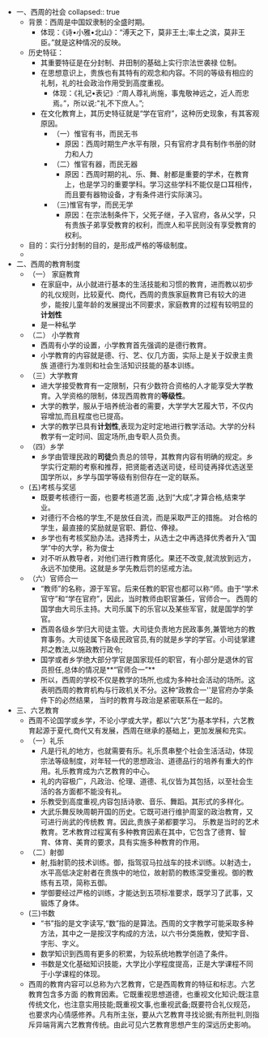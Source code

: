 - 一、西周的社会
  collapsed:: true
	- 背景：西周是中国奴隶制的全盛时期。
		- 体现：《诗•小雅•北山》：“溥天之下，莫非王土;率土之滨，莫非王臣。”就是这种情况的反映。
	- 历史特征：
		- 其重要特征是在分封制、井田制的基础上实行宗法世袭禄
		  位制。
		- 在思想意识上，贵族也有其特有的观念和内容。不同的等级有相应的礼制，礼的社会政治作用受到高度重视。
			- 体现：《礼记•表记》:“周人尊礼尚施，事鬼敬神远之，近人而忠焉。”，所以说:"礼不下庶人。”;
		- 在文化教育上，其历史特征就是“学在官府”，这种历史现象，有其客观原因。
			- （一）惟官有书，而民无书
				- 原因：西周时期生产水平有限，只有官府才具有制作书册的财力和人力
			- （二）惟官有器，而民无器
				- 原因：西周时期的礼、乐、舞、射都是重要的学术，在教育上，也是学习的重要学科。学习这些学科不能仅是口耳相传，而且要有器物设备，才有条件进行实际演习。
			- （三)惟官有学，而民无学
				- 原因：在宗法制条件下，父死子继，子入官府，各从父学，只有贵族子弟享受教育的权利，而庶人和平民则没有享受教育的权利。
	- 目的：实行分封制的目的，是形成严格的等级制度。
	-
- 二、西周的教育制度
	- （一） 家庭教育
		- 在家庭中，从小就进行基本的生活技能和习惯的教育，进而教以初步的礼仪规则，比较夏代、商代，西周的贵族家庭教育已有较大的进步，能按儿童年龄的发展提出不同要求，家庭教育的过程有较明显的**计划性**
		- 是一种私学
	- （二） 小学教育
		- 西周有小学的设置，小学教育首先强调的是德行教育。
		- 小学教育的内容就是德、行、艺、仪几方面，实际上是关于奴隶主贵族
		  道德行为准则和社会生活知识技能的基本训练。
	- （三）大学教育
		- 进大学接受教育有一定限制，只有少数符合资格的人才能享受大学教育。入学资格的限制，体现西周教育的**等级性**。
		- 大学的教学，服从于培养统治者的需要，大学学大艺履大节，不仅内容增加,而且程度也已提高。
		- 大学的教学已具有**计划性**,表现为定时定地进行教学活动。大学的分科教学有一定时间、固定场所,由专职人员负责。
	- （四）乡学
		- 乡学由管理民政的**司徒**负责总的领导，其教育内容有明确的规定。乡学实行定期的考察和推荐，把贤能者选送司徒，经司徒再择优选送至国学所以，乡学与国学等级有别但存在一定的联系。
	- (五)考核与奖惩
		- 既要考核德行一面，也要考核道艺面 ,达到“大成”,才算合格,结束学业。
		- 对德行不合格的学生,不是放任自流，而是采取严正的措施。
		  对合格的学生，最直接的奖励就是官职、爵位、俸禄。
		- 乡学也有考核奖励办法。选择秀士，从选士之中再选择优秀者升入“国学”中的大学，称为俊士
		- 对不听从教导者，对他们进行教育感化。果还不改变,就流放到远方，永远不加使用。这就是乡学先教后罚的惩戒方法。
	- （六）官师合一
		- “教师”的名称，源于军官。后来任教的职官也都可以称“师。由于“学术官守”和“学在官府”，因此，当时教师由职官兼任，官师合一。 西周的国学由大司乐主持。大司乐属下的乐官以及某些军官，就是国学的学官。
		- 西周各级乡学归大司徒主管。大司徒负责地方民政事务,兼管地方的教育事务。大司徒属下各级民政官员,有的就是乡学的学官。小司徒掌建邦之教法,以施政教行政令;
		- 国学或者乡学绝大部分学官是国家现任的职官，有小部分是退休的官员担任,总体的情况是**“官师合一”**
		- 所以，西周的学校不仅是教学的场所,也成为多种社会活动的场所。这表明西周的教育机构与行政机关不分。这种“政教合一''是官府办学条件下的必然结果， 当时的教育与政治是紧密联系在一起的。
- 三、六艺教育
	- 西周不论国学或乡学，不论小学或大学，都以“六艺”为基本学科，六艺教育起源于夏代,商代又有发展，西周在继承的基础上，更加发展和充实。
	- （一）礼乐
		- 凡是行礼的地方，也就需要有乐。礼乐贯串整个社会生活活动，体现宗法等级制度，对年轻一代的思想政治、道德品行的培养有重大的作用。礼乐教育成为六艺教育的中心。
		- 礼的内容极广，凡政治、伦理、道德、礼仪皆为其包括，以至社会生活的各方面都不能没有礼。
		- 乐教受到高度重视,内容包括诗歌、音乐、舞蹈。其形式的多样化。
		- 大武乐舞反映周朝开国的历史。它既可进行维护周室的政治教育，又可进行尚武的传统教
		  育。因此,贵族子弟都要学习。
		  乐教是当时的艺术教育。艺术教育过程寓有多种教育因素在其中，它包含了德育、智育、体育、美育的要求，具有实施多种教育的作用。
	- （二）射御
		- 射,指射箭的技术训练。御，指驾驭马拉战车的技术训练。以射选士，水平高低决定射者在贵族中的地位，故射箭的教练深受重视。御的教练有五项，简称五御。
		- 学御要经过严格的训练，才能达到五项标准要求，既学习了武事，又锻炼了身体。
	- (三)书数
		- “书”指的是文字读写,“数”指的是算法。西周的文字教学可能采取多种方法，其中之一是按汉字构成的方法，以六书分类施教，使知字音、字形、字义。
		- 数学知识到西周有更多的积累，为较系统地教学创造了条件。
		- 书数是文化基础知识技能，大学比小学程度提高，正是大学课程不同于小学课程的体现。
	- 西周的教育内容可以总称为六艺教育，它是西周教育的特征和标志。六艺教育包含多方面
	  的教育因素。它既重视思想道德，也重视文化知识;既注意传统文化，也注意实用技能;既重视文事,也重视武备;既要符合礼仪规范，也要求内心情感修养。凡有所主张，要从六艺教育寻找论据;有所批判,则指斥异端背离六艺教育传统。由此可见六艺教育思想产生的深远历史影响。